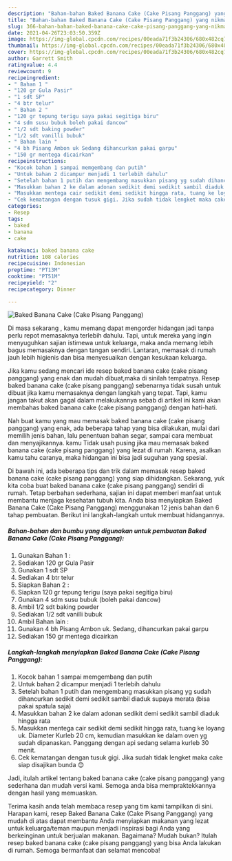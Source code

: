 ```yaml
---
description: "Bahan-bahan Baked Banana Cake (Cake Pisang Panggang) yang nikmat dan Mudah Dibuat"
title: "Bahan-bahan Baked Banana Cake (Cake Pisang Panggang) yang nikmat dan Mudah Dibuat"
slug: 366-bahan-bahan-baked-banana-cake-cake-pisang-panggang-yang-nikmat-dan-mudah-dibuat
date: 2021-04-26T23:03:50.359Z
image: https://img-global.cpcdn.com/recipes/00eada71f3b24306/680x482cq70/baked-banana-cake-cake-pisang-panggang-foto-resep-utama.jpg
thumbnail: https://img-global.cpcdn.com/recipes/00eada71f3b24306/680x482cq70/baked-banana-cake-cake-pisang-panggang-foto-resep-utama.jpg
cover: https://img-global.cpcdn.com/recipes/00eada71f3b24306/680x482cq70/baked-banana-cake-cake-pisang-panggang-foto-resep-utama.jpg
author: Garrett Smith
ratingvalue: 4.4
reviewcount: 9
recipeingredient:
- " Bahan 1 "
- "120 gr Gula Pasir"
- "1 sdt SP"
- "4 btr telur"
- " Bahan 2 "
- "120 gr tepung terigu saya pakai segitiga biru"
- "4 sdm susu bubuk boleh pakai dancow"
- "1/2 sdt baking powder"
- "1/2 sdt vanilli bubuk"
- " Bahan lain "
- "4 bh Pisang Ambon uk Sedang dihancurkan pakai garpu"
- "150 gr mentega dicairkan"
recipeinstructions:
- "Kocok bahan 1 sampai memgembang dan putih"
- "Untuk bahan 2 dicampur menjadi 1 terlebih dahulu"
- "Setelah bahan 1 putih dan mengembang masukkan pisang yg sudah dihancurkan sedikit demi sedikit sambil diaduk supaya merata (bisa pakai spatula saja)"
- "Masukkan bahan 2 ke dalam adonan sedikit demi sedikit sambil diaduk hingga rata"
- "Masukkan mentega cair sedikit demi sedikit hingga rata, tuang ke loyang uk. Diameter Kurleb 20 cm, kemudian masukkan ke dalam oven yg sudah dipanaskan. Panggang dengan api sedang selama kurleb 30 menit."
- "Cek kematangan dengan tusuk gigi. Jika sudah tidak lengket maka cake siap disajikan bunda 😊"
categories:
- Resep
tags:
- baked
- banana
- cake

katakunci: baked banana cake 
nutrition: 108 calories
recipecuisine: Indonesian
preptime: "PT13M"
cooktime: "PT51M"
recipeyield: "2"
recipecategory: Dinner

---
```



![Baked Banana Cake (Cake Pisang Panggang)](https://img-global.cpcdn.com/recipes/00eada71f3b24306/680x482cq70/baked-banana-cake-cake-pisang-panggang-foto-resep-utama.jpg)

Di masa  sekarang , kamu memang dapat mengorder hidangan jadi tanpa perlu repot memasaknya terlebih dahulu. Tapi, untuk mereka yang ingin menyuguhkan sajian istimewa untuk keluarga, maka anda memang lebih bagus memasaknya dengan tangan sendiri. Lantaran, memasak di rumah jauh lebih higienis dan bisa menyesuaikan dengan kesukaan keluarga.

Jika kamu sedang mencari ide resep baked banana cake (cake pisang panggang) yang enak dan mudah dibuat,maka di sinilah tempatnya. Resep baked banana cake (cake pisang panggang)  sebenarnya tidak susah untuk dibuat jika kamu memasaknya dengan langkah yang tepat. Tapi, kamu jangan takut akan gagal dalam melakukannya 
sebab di artikel ini kami akan membahas baked banana cake (cake pisang panggang) dengan hati-hati.  



Nah buat kamu yang mau memasak baked banana cake (cake pisang panggang) yang enak, ada beberapa tahap yang bisa dilakukan, mulai dari memilih jenis bahan, lalu penentuan bahan segar, sampai cara membuat dan menyajikannya. kamu Tidak usah pusing jika mau memasak baked banana cake (cake pisang panggang) yang lezat di rumah. Karena, asalkan kamu  tahu caranya, maka hidangan ini bisa jadi suguhan yang spesial.

Di bawah ini, ada beberapa tips dan trik dalam memasak resep baked banana cake (cake pisang panggang) yang siap dihidangkan. Sekarang, yuk kita coba buat baked banana cake (cake pisang panggang) sendiri di rumah. Tetap berbahan sederhana, sajian ini dapat memberi manfaat untuk membantu menjaga kesehatan tubuh kita. Anda bisa menyiapkan Baked Banana Cake (Cake Pisang Panggang) menggunakan 12 jenis bahan dan 6 tahap pembuatan. Berikut ini langkah-langkah untuk membuat hidangannya.

<!--inarticleads1-->

##### Bahan-bahan dan bumbu yang digunakan untuk pembuatan Baked Banana Cake (Cake Pisang Panggang):

1. Gunakan  Bahan 1 :
1. Sediakan 120 gr Gula Pasir
1. Gunakan 1 sdt SP
1. Sediakan 4 btr telur
1. Siapkan  Bahan 2 :
1. Siapkan 120 gr tepung terigu (saya pakai segitiga biru)
1. Gunakan 4 sdm susu bubuk (boleh pakai dancow)
1. Ambil 1/2 sdt baking powder
1. Sediakan 1/2 sdt vanilli bubuk
1. Ambil  Bahan lain :
1. Gunakan 4 bh Pisang Ambon uk. Sedang, dihancurkan pakai garpu
1. Sediakan 150 gr mentega dicairkan




<!--inarticleads2-->

##### Langkah-langkah menyiapkan Baked Banana Cake (Cake Pisang Panggang):

1. Kocok bahan 1 sampai memgembang dan putih
1. Untuk bahan 2 dicampur menjadi 1 terlebih dahulu
1. Setelah bahan 1 putih dan mengembang masukkan pisang yg sudah dihancurkan sedikit demi sedikit sambil diaduk supaya merata (bisa pakai spatula saja)
1. Masukkan bahan 2 ke dalam adonan sedikit demi sedikit sambil diaduk hingga rata
1. Masukkan mentega cair sedikit demi sedikit hingga rata, tuang ke loyang uk. Diameter Kurleb 20 cm, kemudian masukkan ke dalam oven yg sudah dipanaskan. Panggang dengan api sedang selama kurleb 30 menit.
1. Cek kematangan dengan tusuk gigi. Jika sudah tidak lengket maka cake siap disajikan bunda 😊




Jadi, itulah artikel tentang  baked banana cake (cake pisang panggang)  yang sederhana dan mudah versi kami. Semoga anda bisa mempraktekkannya dengan hasil yang memuaskan. 

Terima kasih anda telah membaca resep yang tim kami tampilkan di sini. Harapan kami, resep  Baked Banana Cake (Cake Pisang Panggang) yang mudah di atas dapat membantu Anda menyiapkan makanan yang lezat untuk keluarga/teman maupun menjadi inspirasi bagi Anda yang berkeinginan untuk berjualan makanan. Bagaimana? Mudah bukan? Itulah resep baked banana cake (cake pisang panggang) yang bisa Anda lakukan di rumah. Semoga bermanfaat dan selamat mencoba!

